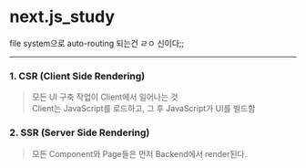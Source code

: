 # next.js_study

file system으로 auto-routing 되는건 ㄹㅇ 신이다;;

---

### 1. CSR (Client Side Rendering)
> 모든 UI 구축 작업이 Client에서 일어나는 것 <br>
Client는 JavaScript를 로드하고, 그 후 JavaScript가 UI를 빌드함

### 2. SSR (Server Side Rendering)
> 모든 Component와 Page들은 먼저 Backend에서 render된다.